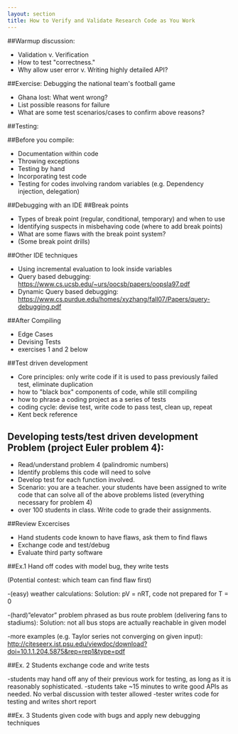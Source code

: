 ```yaml
---
layout: section
title: How to Verify and Validate Research Code as You Work
---
```



##Warmup discussion:

 - Validation v. Verification
 - How to test "correctness."
 - Why allow user error v. Writing highly detailed API? 
 
##Exercise: Debugging the national team's football game
 - Ghana lost: What went wrong?
 - List possible reasons for failure
 - What are some test scenarios/cases to confirm above reasons?

##Testing:

##Before you compile:
 - Documentation within code
 - Throwing exceptions
 - Testing by hand
 - Incorporating test code 
 - Testing for codes involving random variables (e.g. Dependency injection, delegation)

##Debugging with an IDE
##Break points
 - Types of break point (regular, conditional, temporary) and when to use
 - Identifying suspects in misbehaving code (where to add break points)
 - What are some flaws with the break point system?
 - (Some break point drills)
 
##Other IDE techniques
 - Using incremental evaluation to look inside variables
 - Query based debugging: https://www.cs.ucsb.edu/~urs/oocsb/papers/oopsla97.pdf
 - Dynamic Query based debugging: https://www.cs.purdue.edu/homes/xyzhang/fall07/Papers/query-debugging.pdf

##After Compiling
 - Edge Cases
 - Devising Tests
 - exercises 1 and 2 below



##Test driven development
 - Core principles: only write code if it is used to pass previously failed test, eliminate duplication
 - how to "black box" components of code, while still compiling 
 - how to phrase a coding project as a series of tests
 - coding cycle: devise test, write code to pass test, clean up, repeat
 - Kent beck reference

## Developing tests/test driven development Problem (project Euler problem 4):
 - Read/understand problem 4 (palindromic numbers)
 - Identify problems this code will need to solve
 - Develop test for each function involved. 
 - Scenario: you are a teacher. your students have been assigned to write code that can solve all of the above problems listed (everything necessary for problem 4)
 - over 100 students in class. Write code to grade their assignments. 


##Review Excercises
 - Hand students code known to have flaws, ask them to find flaws
 - Exchange code and test/debug
 - Evaluate third party software


##Ex.1 Hand off codes with model bug, they write tests

(Potential contest: which team can find flaw first)

-(easy) weather calculations: Solution: pV = nRT, code not prepared for T = 0

-(hard)”elevator” problem phrased as bus route problem (delivering fans to stadiums): Solution: not all bus stops are actually reachable in given model

-more examples (e.g. Taylor series not converging on given input): http://citeseerx.ist.psu.edu/viewdoc/download?doi=10.1.1.204.5875&rep=rep1&type=pdf

##Ex. 2 Students exchange code and write tests

-students may hand off any of their previous work for testing, as long as it is reasonably sophisticated. -students take ~15 minutes to write good APIs as needed. No verbal discussion with tester allowed -tester writes code for testing and writes short report


##Ex. 3 Students given code with bugs and apply new debugging techniques
